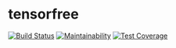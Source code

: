 # tensorfree
[![Build Status](https://travis-ci.com/andrew-alm/tensorfree.svg?branch=master)](https://travis-ci.com/andrew-alm/tensorfree)
[![Maintainability](https://api.codeclimate.com/v1/badges/119b0928e6f2a18b0c01/maintainability)](https://codeclimate.com/github/andrew-alm/tensorfree/maintainability)
[![Test Coverage](https://api.codeclimate.com/v1/badges/119b0928e6f2a18b0c01/test_coverage)](https://codeclimate.com/github/andrew-alm/tensorfree/test_coverage)

